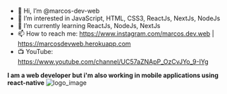- 👋 Hi, I’m @marcos-dev-web
- 👀 I’m interested in JavaScript, HTML, CSS3, ReactJs, NextJs, NodeJs
- 🌱 I’m currently learning ReactJs, NodeJs, NextJs
- 📫 How to reach me: https://www.instagram.com/marcos.dev.web | https://marcosdevweb.herokuapp.com
- 📺 YouTube: https://www.youtube.com/channel/UC57aZNApP_OzCvJYo_9-IYg

<!---
marcos-dev-web/marcos-dev-web is a ✨ special ✨ repository because its `README.md` (this file) appears on your GitHub profile.
You can click the Preview link to take a look at your changes.
--->



**I am a web developer but i'm also working in mobile applications using react-native**
![logo_image](https://user-images.githubusercontent.com/76922074/129116521-4ea13758-73d2-4a85-8a29-f921354ffa86.png)

